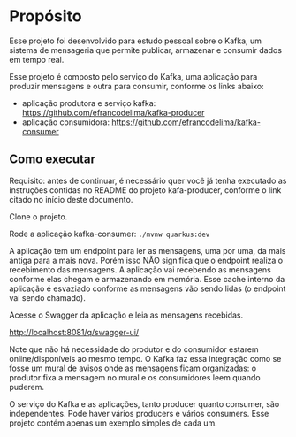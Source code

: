 # Propósito

Esse projeto foi desenvolvido para estudo pessoal sobre o Kafka, um sistema de mensageria que permite publicar, armazenar e consumir dados em tempo real.

Esse projeto é composto pelo serviço do Kafka, uma aplicação para produzir mensagens e outra para consumir, conforme os links abaixo:

 - aplicação produtora e serviço kafka: <https://github.com/efrancodelima/kafka-producer>
 - aplicação consumidora: <https://github.com/efrancodelima/kafka-consumer>

## Como executar

Requisito: antes de continuar, é necessário quer você já tenha executado as instruções contidas no README do projeto kafa-producer, conforme o link citado no início deste documento.

Clone o projeto.

Rode a aplicação kafka-consumer: `./mvnw quarkus:dev`

A aplicação tem um endpoint para ler as mensagens, uma por uma, da mais antiga para a mais nova. Porém isso NÃO significa que o endpoint realiza o recebimento das mensagens. A aplicação vai recebendo as mensagens conforme elas chegam e armazenando em memória. Esse cache interno da aplicação é esvaziado conforme as mensagens vão sendo lidas (o endpoint vai sendo chamado).

Acesse o Swagger da aplicação e leia as mensagens recebidas.

<http://localhost:8081/q/swagger-ui/>

Note que não há necessidade do produtor e do consumidor estarem online/disponíveis ao mesmo tempo. O Kafka faz essa integração como se fosse um mural de avisos onde as mensagens ficam organizadas: o produtor fixa a mensagem no mural e os consumidores leem quando puderem.

O serviço do Kafka e as aplicações, tanto producer quanto consumer, são independentes. Pode haver vários producers e vários consumers. Esse projeto contém apenas um exemplo simples de cada um.